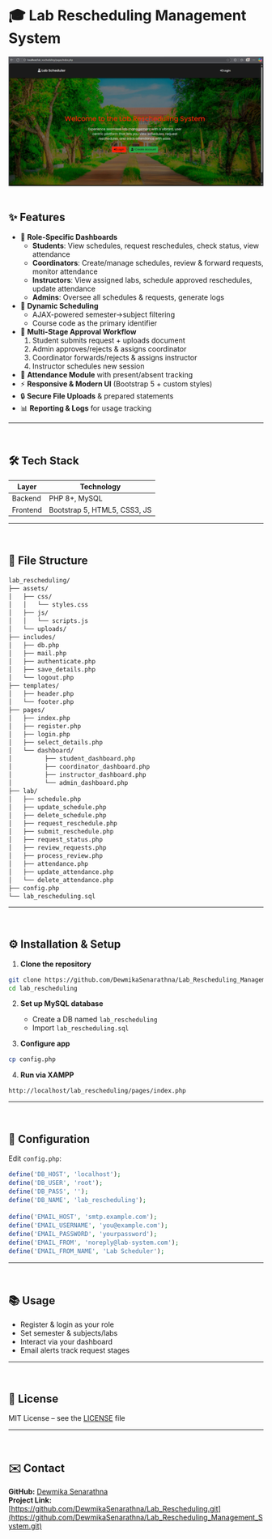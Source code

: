 # 🎓 Lab Rescheduling Management System
<div align="center">
  <img src="Interface.jpg" alt="Lab_Rescheduling">
</div><br>

## ✨ Features

- 🎯 **Role-Specific Dashboards**  
  - **Students**: View schedules, request reschedules, check status, view attendance  
  - **Coordinators**: Create/manage schedules, review & forward requests, monitor attendance  
  - **Instructors**: View assigned labs, schedule approved reschedules, update attendance  
  - **Admins**: Oversee all schedules & requests, generate logs  
- 📅 **Dynamic Scheduling**  
  - AJAX-powered semester→subject filtering  
  - Course code as the primary identifier  
- 🔄 **Multi-Stage Approval Workflow**  
  1. Student submits request + uploads document  
  2. Admin approves/rejects & assigns coordinator  
  3. Coordinator forwards/rejects & assigns instructor  
  4. Instructor schedules new session 
- 📝 **Attendance Module** with present/absent tracking  
- ⚡ **Responsive & Modern UI** (Bootstrap 5 + custom styles)  
- 🔒 **Secure File Uploads** & prepared statements  
- 📊 **Reporting & Logs** for usage tracking  
---
<br>

## 🛠 Tech Stack
| Layer              | Technology                  |
|--------------------|-----------------------------|
| Backend            | PHP 8+, MySQL               |
| Frontend           | Bootstrap 5, HTML5, CSS3, JS|

---
<br>

## 📁 File Structure

```
lab_rescheduling/
├── assets/
│   ├── css/
│   │   └── styles.css
│   ├── js/
│   │   └── scripts.js
│   └── uploads/
├── includes/
│   ├── db.php
│   ├── mail.php
│   ├── authenticate.php
│   ├── save_details.php
│   └── logout.php
├── templates/
│   ├── header.php
│   └── footer.php
├── pages/
│   ├── index.php
│   ├── register.php
│   ├── login.php
│   ├── select_details.php
│   └── dashboard/
│         ├── student_dashboard.php
│         ├── coordinator_dashboard.php
│         ├── instructor_dashboard.php
│         └── admin_dashboard.php
├── lab/
│   ├── schedule.php
│   ├── update_schedule.php
│   ├── delete_schedule.php
│   ├── request_reschedule.php
│   ├── submit_reschedule.php
│   ├── request_status.php
│   ├── review_requests.php
│   ├── process_review.php
│   ├── attendance.php
│   ├── update_attendance.php
│   └── delete_attendance.php
├── config.php
└── lab_rescheduling.sql
```
---
<br>

## ⚙️ Installation & Setup

1. **Clone the repository**
```bash
git clone https://github.com/DewmikaSenarathna/Lab_Rescheduling_Management_System.git
cd lab_rescheduling
```

2. **Set up MySQL database**
   - Create a DB named `lab_rescheduling`
   - Import `lab_rescheduling.sql`

3. **Configure app**
```bash
cp config.php
```

4. **Run via XAMPP**
```
http://localhost/lab_rescheduling/pages/index.php
```

---
<br>

## 🔧 Configuration

Edit `config.php`:

```php
define('DB_HOST', 'localhost');
define('DB_USER', 'root');
define('DB_PASS', '');
define('DB_NAME', 'lab_rescheduling');

define('EMAIL_HOST', 'smtp.example.com');
define('EMAIL_USERNAME', 'you@example.com');
define('EMAIL_PASSWORD', 'yourpassword');
define('EMAIL_FROM', 'noreply@lab-system.com');
define('EMAIL_FROM_NAME', 'Lab Scheduler');
```

---

<br>

## 📚 Usage

- Register & login as your role
- Set semester & subjects/labs
- Interact via your dashboard
- Email alerts track request stages

---

<br>

## 📄 License

MIT License – see the [LICENSE](LICENSE) file

---

<br>

## ✉️ Contact

**GitHub:** [Dewmika Senarathna](https://github.com/DewmikaSenarathna)  
**Project Link:** [https://github.com/DewmikaSenarathna/Lab_Rescheduling.git](https://github.com/DewmikaSenarathna/Lab_Rescheduling_Management_System.git)
